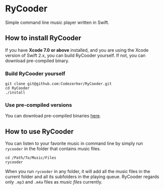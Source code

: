 # RyCooder
Simple command line music player written in Swift.

## How to install RyCooder

If you have __Xcode 7.0 or above__ installed, and you are using the Xcode version of Swift 2.x, you can build RyCooder yourself. If not, you can download pre-compiled binary.

### Build RyCooder yourself
```
git clone git@github.com:Codezerker/RyCooder.git
cd RyCooder
./install
```

### Use pre-compiled versions
You can download pre-compiled binaries [here](https://github.com/Codezerker/RyCooder/releases).

## How to use RyCooder

You can listen to your favorite music in command line by simply run `rycooder` in the folder that contains music files.

```
cd /Path/To/Music/Files
rycooder
```

When you run `rycooder` in any folder, it will add all the music files in the current folder and all its subfolders in the playing queue. RyCooder regards only `.mp3` and `.m4a` files as _music files_ currently.
